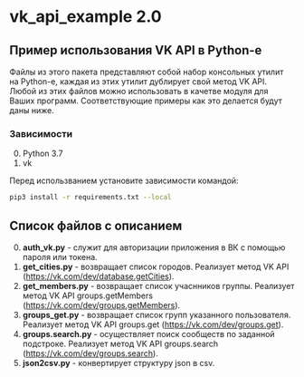 # vk_api_example 2.0
## Пример использования VK API в Python-е
Файлы из этого пакета представляют собой набор консольных утилит на Python-е, каждая из этих утилит дублирует свой метод VK API. Любой из этих файлов можно использовать в качетве модуля для Ваших программ. Соответствующие примеры как это делается будут даны ниже.
### Зависимости
0. Python 3.7
0. vk

Перед использванием установите зависимости командой:
```bash
pip3 install -r requirements.txt --local
```
## Список файлов с описанием
0. **auth_vk.py** - служит для авторизации приложения в ВК с помощью пароля или токена.
0. **get_cities.py** - возвращает список городов. Реализует метод VK API (https://vk.com/dev/database.getCities). 
0. **get_members.py** - возвращает список учаснников группы. Реализует метод VK API groups.getMembers (https://vk.com/dev/groups.getMembers).
0. **groups_get.py** - возвращает список групп указанного пользователя. Реализует метод VK API groups.get (https://vk.com/dev/groups.get).
0. **groups.search.py** - осуществляет поиск сообществ по заданной подстроке. Реализует метод VK API groups.search (https://vk.com/dev/groups.search). 
0. **json2csv.py** - конвертирует структуру json в csv.
